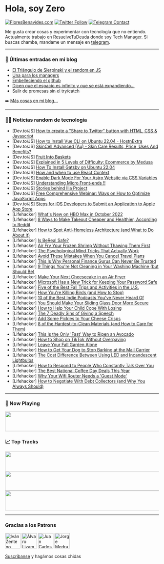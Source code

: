 # Hola, soy Zero

[![FloresBenavides.com](https://img.shields.io/website?down_message=oops&label=MiBlog&style=for-the-badge&up_message=online&url=https%3A%2F%2Ffloresbenavides.com)](https://floresbenavides.com) [![Twitter Follow](https://img.shields.io/twitter/follow/ZeroDragon?color=%231DA1F2&label=Follow&logo=twitter&logoColor=ffffff&style=for-the-badge)](https://twitter.com/zerodragon) [![Telegram Contact](https://img.shields.io/badge/escr%C3%ADbeme-ZeroDragon-%2326A5E4?style=for-the-badge&logo=telegram)](https://t.me/zerodragon)

Me gusta crear cosas y experimentar con tecnología que no entiendo.
Actualmente trabajo en [ResuelveTuDeuda](http://github.com/resuelve) donde soy Tech Manager.
Si buscas chamba, mandame un mensaje en [telegram](https://t.me/zerodragon).

---

### 📕 Últimas entradas en mi blog
<!-- BLOG-POST-LIST:START -->
- [El Triángulo de Sierpinski y el random en JS](https://floresbenavides.com/el-triangulo-de-sierpinski-y-el-random-en-js/)
- [Una para los managers](https://floresbenavides.com/una-para-los-managers/)
- [Embelleciendo el github](https://floresbenavides.com/embelleciendo-el-github/)
- [Dicen que el espacio es infinito y que se está expandiendo…](https://floresbenavides.com/dicen-que-el-espacio-es-infinito-y-que-se-esta-expandiendo/)
- [Salir de promesas sin el try/catch](https://floresbenavides.com/salir-de-promesas-sin-el-try-catch/)
<!-- BLOG-POST-LIST:END -->

➡️ [Más cosas en mi blog...](https://floresbenavides.com)

---

### 👨‍💻 Noticias random de tecnología
<!-- TECH-POSTS:START -->
- [Dev.to/JS] [How to create a &quot;Share to Twitter&quot; button with HTML, CSS &amp; Javascript](https://dev.to/tqbit/how-to-create-a-share-to-twitter-button-with-html-css-javascript-2a9c)
- [Dev.to/JS] [How to Install Vue CLI on Ubuntu 22.04 - HostnExtra](https://dev.to/hostnextra/how-to-install-vue-cli-on-ubuntu-2204-hostnextra-1e5f)
- [Dev.to/JS] [SkinCell Advanced &lpar;Au&rpar; - Skin Care Results, Price, Uses And Benefits?](https://dev.to/skincelladvanc8/skincell-advanced-au-skin-care-results-price-uses-and-benefits-j36)
- [Dev.to/JS] [Fruit Into Baskets](https://dev.to/zeeshanali0704/fruit-into-baskets-247j)
- [Dev.to/JS] [Explained in 5 Levels of Difficulty: Ecommerce by Medusa](https://dev.to/medusajs/explained-in-5-levels-of-difficulty-ecommerce-by-medusa-47co)
- [Dev.to/JS] [How To Install Gatsby on Ubuntu 22.04](https://dev.to/hostnextra/how-to-install-gatsby-on-ubuntu-2204-41b6)
- [Dev.to/JS] [How and when to use React Context](https://dev.to/dayvster/how-and-when-to-use-react-context-29g0)
- [Dev.to/JS] [Enable Dark Mode For Your Astro Website via CSS Variables](https://dev.to/hr21don/enable-dark-mode-for-your-astro-website-via-css-variables-ohe)
- [Dev.to/JS] [Understanding Micro Front-ends !!](https://dev.to/kshitij9896/understanding-micro-front-ends--8h7)
- [Dev.to/JS] [Stories behind Illa Project](https://dev.to/silerncerxyz/stories-behind-illa-project-5b2f)
- [Dev.to/JS] [Free Comprehensive Webinar: Ways on How to Optimize JavaScript Apps](https://dev.to/ideradevtools/free-comprehensive-webinar-ways-on-how-to-optimize-javascript-apps-lnm)
- [Dev.to/JS] [Steps for iOS Developers to Submit an Application to Apple App Store](https://dev.to/pankajdas0909/steps-for-ios-developers-to-submit-an-application-to-apple-app-store-34nm)
- [Lifehacker] [What&#39;s New on HBO Max in October 2022](https://lifehacker.com/whats-new-on-hbo-max-in-october-2022-1849583375)
- [Lifehacker] [8 Ways to Make Takeout Cheaper and Healthier, According to Reddit](https://lifehacker.com/8-ways-to-make-takeout-cheaper-and-healthier-according-1849583285)
- [Lifehacker] [How to Spot Anti-Homeless Architecture &lpar;and What to Do About It&rpar;](https://lifehacker.com/how-to-spot-anti-homeless-architecture-and-what-to-do-1849582437)
- [Lifehacker] [Is BeReal Safe?](https://lifehacker.com/is-bereal-safe-1849582284)
- [Lifehacker] [Air Fry Your Frozen Shrimp Without Thawing Them First](https://lifehacker.com/air-fry-your-frozen-shrimp-without-thawing-them-first-1849582470)
- [Lifehacker] [The Psychological Mind Tricks That Actually Work](https://lifehacker.com/the-psychological-mind-tricks-that-actually-work-1849581208)
- [Lifehacker] [Avoid These Mistakes When You Cancel Travel Plans](https://lifehacker.com/avoid-these-mistakes-when-you-cancel-travel-plans-1849581939)
- [Lifehacker] [This Is Why Personal Finance Gurus Can Never Be Trusted](https://lifehacker.com/this-is-why-personal-finance-gurus-can-never-be-trusted-1849581492)
- [Lifehacker] [9 Things You&#39;re Not Cleaning in Your Washing Machine &lpar;but Should Be&rpar;](https://lifehacker.com/9-things-youre-not-cleaning-in-your-washing-machine-bu-1849581856)
- [Lifehacker] [Make Your Next Cheesecake in an Air Fryer](https://lifehacker.com/make-your-next-cheesecake-in-an-air-fryer-1849581857)
- [Lifehacker] [Microsoft Has a New Trick for Keeping Your Password Safe](https://lifehacker.com/microsoft-has-a-new-trick-for-keeping-your-password-saf-1849580498)
- [Lifehacker] [Five of the Best Fall Trips and Activities in the U.S.](https://lifehacker.com/five-of-the-best-fall-trips-and-activities-in-the-u-s-1849581341)
- [Lifehacker] [How You&#39;re Killing Birds &lpar;and How to Stop&rpar;](https://lifehacker.com/how-youre-killing-birds-and-how-to-stop-1849581264)
- [Lifehacker] [10 of the Best Indie Podcasts You&#39;ve Never Heard Of](https://lifehacker.com/10-of-the-best-indie-podcasts-youve-never-heard-of-1849573520)
- [Lifehacker] [You Should Make Your Sliding Glass Door More Secure](https://lifehacker.com/you-should-make-your-sliding-glass-door-more-secure-1849579650)
- [Lifehacker] [How to Help Your Child Cope With Losing](https://lifehacker.com/how-to-help-your-child-cope-with-losing-1849579155)
- [Lifehacker] [The 7 Deadly Sins of Giving a Speech](https://lifehacker.com/the-7-deadly-sins-of-giving-a-speech-1849576442)
- [Lifehacker] [Add Some Pickles to Your Cheese Crisps](https://lifehacker.com/add-some-pickles-to-your-cheese-crisps-1849575176)
- [Lifehacker] [8 of the Hardest-to-Clean Materials &lpar;and How to Care for Them&rpar;](https://lifehacker.com/8-of-the-hardest-to-clean-materials-and-how-to-care-fo-1849574636)
- [Lifehacker] [This Is the Only &#39;Fast&#39; Way to Ripen an Avocado](https://lifehacker.com/this-is-the-only-fast-way-to-ripen-an-avocado-1849574036)
- [Lifehacker] [How to Shop on TikTok Without Overpaying](https://lifehacker.com/how-to-shop-on-tiktok-without-overpaying-1849575840)
- [Lifehacker] [Leave Your Fall Garden Alone](https://lifehacker.com/leave-your-fall-garden-alone-1849575842)
- [Lifehacker] [How to Get Your Dog to Stop Barking at the Mail Carrier](https://lifehacker.com/how-to-get-your-dog-to-stop-barking-at-the-mail-carrier-1849576069)
- [Lifehacker] [The Cost Difference Between Using LED and Incandescent Lightbulbs](https://lifehacker.com/the-cost-difference-between-using-led-and-incandescent-1849576073)
- [Lifehacker] [How to Respond to People Who Constantly Talk Over You](https://lifehacker.com/how-to-respond-to-people-who-constantly-talk-over-you-1849575904)
- [Lifehacker] [The Best National Coffee Day Deals This Year](https://lifehacker.com/the-best-national-coffee-day-deals-this-year-1849576080)
- [Lifehacker] [Why Your Wifi Router Needs a &#39;Guest Mode&#39;](https://lifehacker.com/why-your-wifi-router-needs-a-guest-mode-1849573880)
- [Lifehacker] [How to Negotiate With Debt Collectors &lpar;and Why You Always Should&rpar;](https://lifehacker.com/how-to-negotiate-with-debt-collectors-and-why-you-alwa-1849574201)<!-- TECH-POSTS:END -->

---

### 🎵 Now Playing
<a href="https://spotify-now-playing-dun.vercel.app/now-playing?open"><img src="https://spotify-now-playing-dun.vercel.app/now-playing" width="540" height="64"></a>

### 📈 Top Tracks
<a href="https://spotify-now-playing-dun.vercel.app/top-tracks?i=1&open"><img src="https://spotify-now-playing-dun.vercel.app/top-tracks?i=1" width="540" height="64"></a>
<a href="https://spotify-now-playing-dun.vercel.app/top-tracks?i=2&open"><img src="https://spotify-now-playing-dun.vercel.app/top-tracks?i=2" width="540" height="64"></a>
<a href="https://spotify-now-playing-dun.vercel.app/top-tracks?i=3&open"><img src="https://spotify-now-playing-dun.vercel.app/top-tracks?i=3" width="540" height="64"></a>

---

### Gracias a los Patrons
[<img src="https://avatars.githubusercontent.com/u/243380?v=4" alt="Iván Zenteno" width="50px">](https://github.com/k001) [<img src="https://avatars.githubusercontent.com/u/19955639?v=4" alt="Álvaro Lizama" width="50px">](https://github.com/alvarolizama) [<img src="https://avatars.githubusercontent.com/u/2718753?v=4" alt="Juan Carlos Ruiz" width="50px">](https://github.com/JuanCrg90) [<img src="https://avatars.githubusercontent.com/u/37025?v=4" alt="Jorge Medrano" width="50px">](https://github.com/h1pp1e) 

[Suscríbanse](https://www.patreon.com/zerodragon) y hagámos cosas chidas
